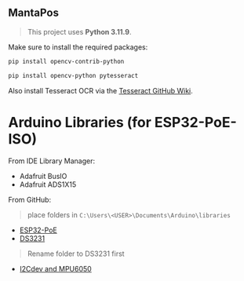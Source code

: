 ## MantaPos

> This project uses **Python 3.11.9**.

Make sure to install the required packages:

```sh
pip install opencv-contrib-python
```

```sh
pip install opencv-python pytesseract   
```
Also install Tesseract OCR via the [Tesseract GitHub Wiki](https://github.com/UB-Mannheim/tesseract/wiki).

# Arduino Libraries (for ESP32-PoE-ISO)
From IDE Library Manager: 
- Adafruit BusIO
- Adafruit ADS1X15

From GitHub:
> place folders in `C:\Users\<USER>\Documents\Arduino\libraries`
- [ESP32-PoE](https://github.com/OLIMEX/ESP32-POE/tree/master/SOFTWARE/ARDUINO)
- [DS3231](https://github.com/OLIMEX/MOD-RTC2/tree/master/Software/MOD-RTC2) 
> Rename folder to DS3231 first
- [I2Cdev and MPU6050](https://github.com/jrowberg/i2cdevlib/tree/master/Arduino)